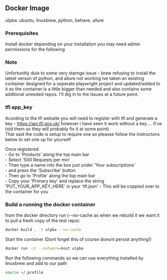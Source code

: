 ## Docker Image
ulpba: ubuntu, linuxbrew, python, behave, allure

### Prerequisites
Install docker
depending on your installation you may need admin permissions for the following

### Note
Unfortunitly duie to some very starnge issue - brew refusing to install the latest verson of python, and allure not working ive taken an existing container designed for a seperate playwright project and updated/added to it so the container is a little bigger than needed and also contains some additonal uneeded repos. I'll dig in to the issues at a future point.

### tfl app_key
Acording to the tfl webaite you will need to register with tfl and generate a key - https://api.tfl.gov.uk/ however i have seen it work without a key.... 
(I've told them so they will probably fix it at some point)  
That said the code is setup to require one so pleasse follow the instructons below to set one up for yourself

Once registered:  
    - Go to 'Products' along the top main bar  
    - Select '500 Requests per min'  
    - Then type a name into the box just under 'Your subscriptions'  
    - and press the 'Subscribe' button  
    - Then go to 'Profile' along the top main bar  
    - Copy your 'Primary key' and replace the string 'PUT_YOUR_APP_KEY_HERE' in your 'tfl.json' 
    - This will be coppied over to the container for you 

### Build a running the docker container
from the docker directory run (--no-cache as when we rebuild it we want it to pull a fresh copy of the test repo):
```bash
docker build . -t ulpba --no-cache
````

Start the container (Dont forget this of course doesnt persist anything!)
```bash
docker run -it --network=host ulpba
````

Run the following commands so we can use everything installed by linuxbrew and add to our path 
```bash 
source ~/.profile
```
